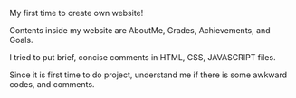 My first time to create own website!

Contents inside my website are AboutMe, Grades, Achievements, and Goals. 

I tried to put brief, concise comments in HTML, CSS, JAVASCRIPT files.

Since it is first time to do project, understand me if there is some awkward codes, and comments. 

